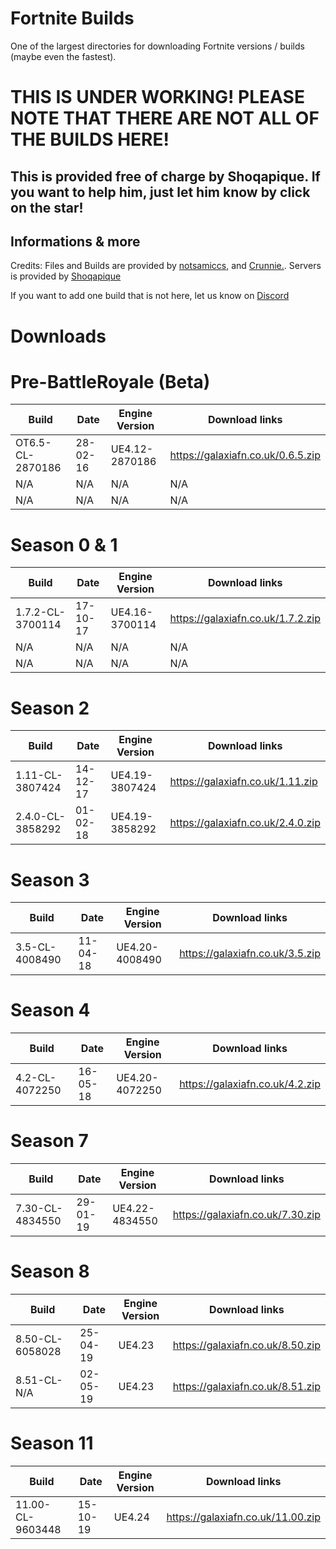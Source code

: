 # Fortnite Builds
One of the largest directories for downloading Fortnite versions / builds (maybe even the fastest).

# THIS IS UNDER WORKING! PLEASE NOTE THAT THERE ARE NOT ALL OF THE BUILDS HERE!
## This is provided free of charge by Shoqapique. If you want to help him, just let him know by click on the star!

##  Informations & more

Credits: Files and Builds are provided by [notsamiccs](https://github.com/notsamicc/Fortnite-Builds), and [Crunnie.](https://github.com/Crunnie). Servers is provided by [Shoqapique](https://github.com/Shoqaratio)

If you want to add one build that is not here, let us know on [Discord](https://discord.gg/KsNdAmqYsy)

# Downloads

# Pre-BattleRoyale (Beta)
| Build                  	 | Date          	 | Engine Version	    |		    Download links             |
| ------------------------------ | --------------------- | ------------------------ | ------------------------------ |
| OT6.5-CL-2870186        	 |  28-02-16	   	 | UE4.12-2870186	    |		https://galaxiafn.co.uk/0.6.5.zip|
| N/A                | N/A              | N/A           | N/A |
| N/A         	 |  N/A      	 | N/A	    |		N/A |

# Season 0 & 1
| Build                   	| Date          	 | Engine Version	    |		    Download links             |
| ----------------------------- | ---------------------- | ------------------------ | ------------------------------ |
| 1.7.2-CL-3700114        	| 17-10-17      	 | UE4.16-3700114	    |	        https://galaxiafn.co.uk/1.7.2.zip|
| N/A          	| N/A       	 | N/A	    |		N/A|
| N/A              | N/A               | N/A           | N/A|
 
# Season 2
| Build                         | Date           	 |  Engine Version	    |		    Download links             |
| ----------------------------- | ---------------------- | ------------------------ |------------------------------- |
| 1.11-CL-3807424         	| 14-12-17		 | UE4.19-3807424	    |		https://galaxiafn.co.uk/1.11.zip|
| 2.4.0-CL-3858292        	| 01-02-18	  	 | UE4.19-3858292	    |		https://galaxiafn.co.uk/2.4.0.zip|

# Season 3
| Build                         | Date           	 |  Engine Version	    |		    Download links             |
| ----------------------------- | ---------------------- | ------------------------ | ------------------------------ |
| 3.5-CL-4008490	 	| 11-04-18	   	 | UE4.20-4008490	    |	https://galaxiafn.co.uk/3.5.zip |

# Season 4
| Build                         | Date           	 |  Engine Version	    |		    Download links             |
| ----------------------------- | ---------------------- | ------------------------ | ------------------------------ |
| 4.2-CL-4072250          	| 16-05-18	 	 | UE4.20-4072250 	    | 		https://galaxiafn.co.uk/4.2.zip|

# Season 7
| Build                         | Date           	 |  Engine Version	    |		    Download links             |
| ----------------------------- | ---------------------- | ------------------------ | ------------------------------ |
| 7.30-CL-4834550         	| 29-01-19       	 | UE4.22-4834550	    |		https://galaxiafn.co.uk/7.30.zip|

# Season 8
| Build                         | Date           	 |  Engine Version	    |		    Download links             |
| ----------------------------- | ---------------------- | ------------------------ | ------------------------------ |
| 8.50-CL-6058028	        | 25-04-19       	 | UE4.23            	    |		https://galaxiafn.co.uk/8.50.zip|
| 8.51-CL-N/A	        | 02-05-19       	 | UE4.23            	    |		https://galaxiafn.co.uk/8.51.zip|

# Season 11
| Build                         | Date           	 |  Engine Version	    |		    Download links                     |
| ----------------------------- | ---------------- | ------------------- | --------------------------------------- |
| 11.00-CL-9603448	             | 15-10-19         | UE4.24              |	 https://galaxiafn.co.uk/11.00.zip|
